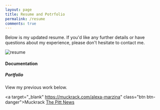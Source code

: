 ```yaml
---
layout: page
title: Resume and Potrfolio
permalink: /resume
comments: true
---
```


<div class="row justify-content-between">
<div class="col-md-8 pr-5">

<p>Below is my updated resume. If you'd like any further details or have questions about my experience, please don't hesitate to contact me.</p>

<p class="mb-5"><img class="shadow-lg" src="{{site.baseurl}}/assets/images/resume.pdf" alt="resume" /></p>
<h4>Documentation</h4>

</div>

<div class="col-md-4">

<div class="sticky-top sticky-top-80">
<h5>Portfolio</h5>

<p>View my previous work below.</p>

<a target="_blank" https://muckrack.com/alexa-marzina" class="btn btn-danger">Muckrack</a> <a target="_blank" href="https://pittnews.com/staff/?writer=Alexa%20Marzina" class="btn btn-warning">The Pitt News</a>

</div>
</div>
</div>
